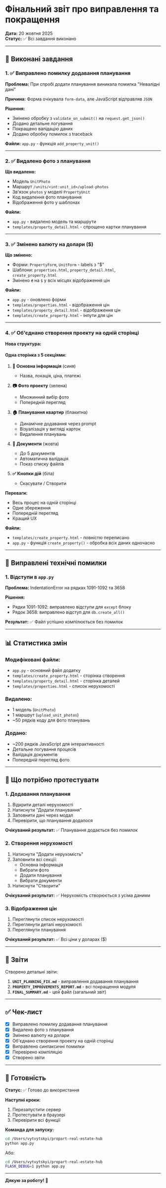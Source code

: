 # Фінальний звіт про виправлення та покращення

**Дата:** 20 жовтня 2025  
**Статус:** ✅ Всі завдання виконано

---

## 🎯 Виконані завдання

### 1. ✅ Виправлено помилку додавання планування

**Проблема:** При спробі додати планування виникала помилка "Невалідні дані"

**Причина:** Форма очікувала `form-data`, але JavaScript відправляв `JSON`

**Рішення:**
- Змінено обробку з `validate_on_submit()` на `request.get_json()`
- Додано детальне логування
- Покращено валідацію даних
- Додано обробку помилок з traceback

**Файли:** `app.py` - функція `add_property_unit()`

---

### 2. ✅ Видалено фото з планування

**Що видалено:**
- Модель `UnitPhoto`
- Маршрут `/units/<int:unit_id>/upload-photos`
- Зв'язок `photos` у моделі `PropertyUnit`
- Код видалення фото планування
- Відображення фото у шаблонах

**Файли:**
- `app.py` - видалено модель та маршрути
- `templates/property_detail.html` - спрощено картки планування

---

### 3. ✅ Змінено валюту на долари ($)

**Що змінено:**
- Форми: `PropertyForm`, `UnitForm` - labels з "$"
- Шаблони: `properties.html`, `property_detail.html`, `create_property.html`
- Змінено `₴` на `$` у всіх місцях відображення цін

**Файли:**
- `app.py` - оновлено форми
- `templates/properties.html` - відображення цін
- `templates/property_detail.html` - відображення цін
- `templates/create_property.html` - інпути для цін

---

### 4. ✅ Об'єднано створення проекту на одній сторінці

**Нова структура:**

#### Одна сторінка з 5 секціями:

1. **📝 Основна інформація** (синя)
   - Назва, локація, ціна, платежі

2. **📷 Фото проекту** (зелена)
   - Множинний вибір фото
   - Попередній перегляд

3. **🏠 Планування квартир** (блакитна)
   - Динамічне додавання через prompt
   - Візуалізація у вигляді карток
   - Видалення планувань

4. **📄 Документи** (жовта)
   - До 5 документів
   - Автоматична валідація
   - Показ списку файлів

5. **✅ Кнопки дій** (біла)
   - Скасувати / Створити

**Переваги:**
- Весь процес на одній сторінці
- Одне збереження
- Попередній перегляд
- Кращий UX

**Файли:**
- `templates/create_property.html` - повністю переписано
- `app.py` - функція `create_property()` - обробка всіх даних одночасно

---

## 🐛 Виправлені технічні помилки

### 1. Відступи в `app.py`

**Проблема:** IndentationError на рядках 1091-1092 та 3658

**Рішення:**
- Рядки 1091-1092: виправлено відступи для `except` блоку
- Рядок 3658: виправлено відступ для `db.create_all()`

**Результат:** ✅ Файл успішно компілюється без помилок

---

## 📊 Статистика змін

### Модифіковані файли:
- `app.py` - основний файл додатку
- `templates/create_property.html` - сторінка створення
- `templates/property_detail.html` - сторінка деталей
- `templates/properties.html` - список нерухомості

### Видалено:
- 1 модель (`UnitPhoto`)
- 1 маршрут (`upload_unit_photos`)
- ~50 рядків коду для фото планувань

### Додано:
- ~200 рядків JavaScript для інтерактивності
- Детальне логування процесів
- Валідація документів
- Попередній перегляд фото

---

## 🧪 Що потрібно протестувати

### 1. Додавання планування
1. Відкрити деталі нерухомості
2. Натиснути "Додати планування"
3. Заповнити дані через модал
4. Перевірити, що планування додалося

**Очікуваний результат:** ✅ Планування додається без помилок

### 2. Створення нерухомості
1. Натиснути "Додати нерухомість"
2. Заповнити всі секції:
   - Основна інформація
   - Вибрати фото
   - Додати планування
   - Вибрати документи
3. Натиснути "Створити"

**Очікуваний результат:** ✅ Нерухомість створюється з усіма даними

### 3. Відображення цін
1. Переглянути список нерухомості
2. Переглянути деталі нерухомості
3. Переглянути планування

**Очікуваний результат:** ✅ Всі ціни у доларах ($)

---

## 📝 Звіти

Створено детальні звіти:

1. **`UNIT_PLANNING_FIX.md`** - виправлення додавання планування
2. **`PROPERTY_IMPROVEMENTS_REPORT.md`** - всі покращення модуля
3. **`FINAL_SUMMARY.md`** - цей файл (загальний звіт)

---

## ✅ Чек-лист

- [x] Виправлено помилку додавання планування
- [x] Видалено фото з планування
- [x] Змінено валюту на долари
- [x] Об'єднано створення проекту на одній сторінці
- [x] Виправлено синтаксичні помилки
- [x] Перевірено компіляцію
- [x] Створено звіти

---

## 🚀 Готовність

**Статус:** ✅ Готово до використання

**Наступні кроки:**
1. Перезапустити сервер
2. Протестувати в браузері
3. Перевірити всі функції

**Команда для запуску:**
```bash
cd /Users/vytvytskyi/propart-real-estate-hub
python app.py
```

Або:
```bash
cd /Users/vytvytskyi/propart-real-estate-hub
FLASK_DEBUG=1 python app.py
```

---

**Дякую за роботу!** 🎉




